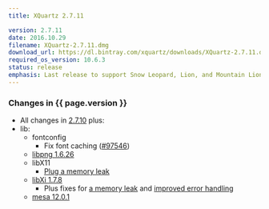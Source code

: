 ```yaml
---
title: XQuartz 2.7.11

version: 2.7.11
date: 2016.10.29
filename: XQuartz-2.7.11.dmg
download_url: https://dl.bintray.com/xquartz/downloads/XQuartz-2.7.11.dmg
required_os_version: 10.6.3
status: release
emphasis: Last release to support Snow Leopard, Lion, and Mountain Lion
---
```


### Changes in {{ page.version }} ###
  * All changes in [2.7.10](XQuartz-2.7.10.html) plus:
  * lib:
    * fontconfig
      * Fix font caching ([#97546](https://bugs.freedesktop.org/show_bug.cgi?id=97546))
    * [libpng 1.6.26](https://downloads.sourceforge.net/libpng/libpng16/1.6.26/libpng-1.6.26-README.txt)
    * libX11
      * [Plug a memory leak](https://cgit.freedesktop.org/xorg/lib/libX11/commit/?id=20a3f99eba5001925b8b313da3accb7900eb1927)
    * [libXi 1.7.8](https://lists.x.org/archives/xorg-announce/2016-October/002733.html)
      * Plus fixes for [a memory leak](https://cgit.freedesktop.org/xorg/lib/libXi/commit/?id=7ac03c6c1907a39b5b42b17ad331295b8c85154d) and [improved error handling](https://cgit.freedesktop.org/xorg/lib/libXi/commit/?id=4c5c8d6246debc06a56120cff71bfdf1877884d0)
    * [mesa 12.0.1](http://mesa3d.org/relnotes/12.0.1.html)
